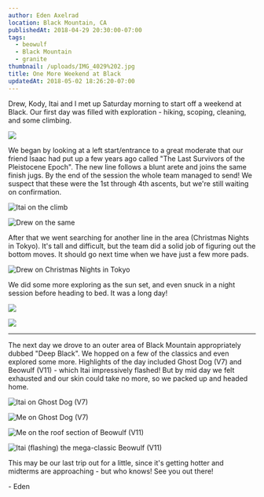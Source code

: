 ```yaml
---
author: Eden Axelrad
location: Black Mountain, CA
publishedAt: 2018-04-29 20:30:00-07:00
tags:
  - beowulf
  - Black Mountain
  - granite
thumbnail: /uploads/IMG_4029%202.jpg
title: One More Weekend at Black
updatedAt: 2018-05-02 18:26:20-07:00
---
```


Drew, Kody, Itai and I met up Saturday morning to start off a weekend at Black. Our first day was filled with exploration - hiking, scoping, cleaning, and some climbing.

![](/uploads/IMG_4029%202.jpg)

We began by looking at a left start/entrance to a great moderate that our friend Isaac had put up a few years ago called "The Last Survivors of the Pleistocene Epoch". The new line follows a blunt arete and joins the same finish jugs. By the end of the session the whole team managed to send! We suspect that these were the 1st through 4th ascents, but we're still waiting on confirmation.

![Itai on the climb](/uploads/IMG_3911%202.jpg)

![Drew on the same](/uploads/IMG_3934%202.jpg)

After that we went searching for another line in the area (Christmas Nights in Tokyo). It's tall and difficult, but the team did a solid job of figuring out the bottom moves. It should go next time when we have just a few more pads.

![Drew on Christmas Nights in Tokyo](/uploads/IMG_3955%202.jpg)

We did some more exploring as the sun set, and even snuck in a night session before heading to bed. It was a long day!

![](/uploads/IMG_4671.JPG)

![](/uploads/IMG_4679.JPG)

---

The next day we drove to an outer area of Black Mountain appropriately dubbed "Deep Black". We hopped on a few of the classics and even explored some more. Highlights of the day included Ghost Dog (V7) and Beowulf (V11) - which Itai impressively flashed! But by mid day we felt exhausted and our skin could take no more, so we packed up and headed home.

![Itai on Ghost Dog (V7)](/uploads/IMG_3971%202.jpg)

![Me on Ghost Dog (V7)](/uploads/IMG_3993%202.jpg)

![Me on the roof section of Beowulf (V11)](/uploads/IMG_4024%202.jpg)

![Itai (flashing) the mega-classic Beowulf (V11)](/uploads/IMG_4008%202.jpg)

This may be our last trip out for a little, since it's getting hotter and midterms are approaching - but who knows! See you out there!

\- Eden
